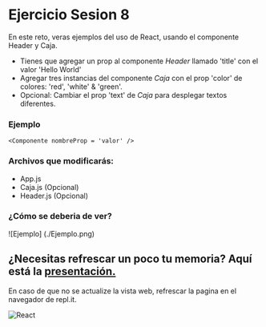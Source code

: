 # Ejercicio Sesion 8

En este reto, veras ejemplos del uso de React, usando el componente Header y Caja.

- Tienes que agregar un  prop al componente _Header_ llamado 'title' con el valor 'Hello World'
- Agregar tres instancias del componente _Caja_ con el prop 'color' de colores: 'red', 'white' & 'green'.
- Opcional: Cambiar el prop 'text' de _Caja_ para desplegar textos diferentes.

### Ejemplo

`<Componente nombreProp = 'valor' />`

### Archivos que modificarás:
 - App.js
 - Caja.js (Opcional)
 - Header.js (Opcional)

### ¿Cómo se deberia de ver?
![Ejemplo]
(./Ejemplo.png)

¿Necesitas refrescar un poco tu memoria?
Aquí está la [presentación.](https://docs.google.com/presentation/d/e/2PACX-1vQRNSqNPqbUwMwnfh-J9DfNHrT431jsqBcJM6PIIrCiMTsCsG8Wi0eM4ZgCT4HWZT4eNXiPazIFy42q/pub?start=false&loop=false&delayms=3000)
---
En caso de que no se actualize la vista web, refrescar la pagina en el navegador de repl.it.


![React](https://upload.wikimedia.org/wikipedia/commons/a/a7/React-icon.svg)